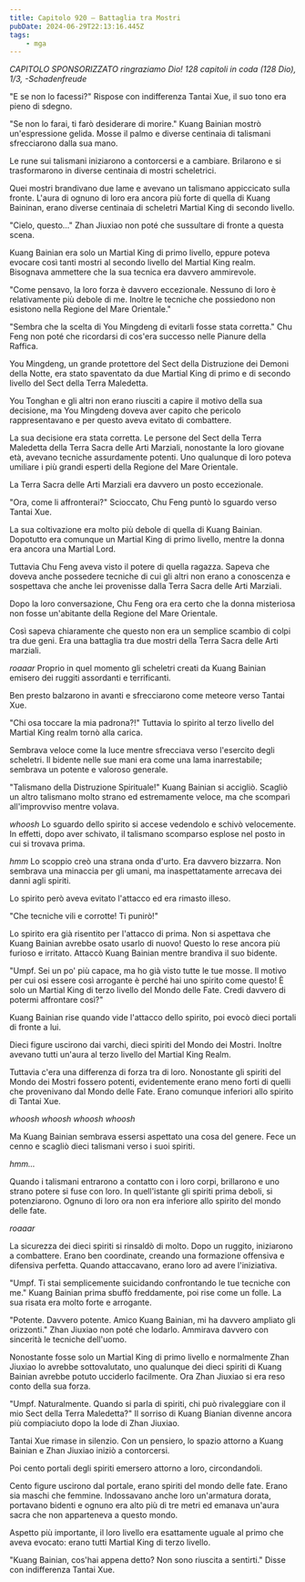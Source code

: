 ```yaml
---
title: Capitolo 920 – Battaglia tra Mostri
pubDate: 2024-06-29T22:13:16.445Z
tags:
    - mga
---
```



<em>CAPITOLO SPONSORIZZATO ringraziamo Dio!
128 capitoli in coda (128 Dio), 1/3,
-Schadenfreude</em>


"E se non lo facessi?" Rispose con indifferenza Tantai Xue, il suo tono era pieno di sdegno.


"Se non lo farai, ti farò desiderare di morire." Kuang Bainian mostrò un'espressione gelida. Mosse il palmo e diverse centinaia di talismani sfrecciarono dalla sua mano.


Le rune sui talismani iniziarono a contorcersi e a cambiare. Brilarono e si trasformarono in diverse centinaia di mostri scheletrici.


Quei mostri brandivano due lame e avevano un talismano appiccicato sulla fronte. L'aura di ognuno di loro era ancora più forte di quella di Kuang Baininan, erano diverse centinaia di scheletri Martial King di secondo livello.


"Cielo, questo..." Zhan Jiuxiao non poté che sussultare di fronte a questa scena.


Kuang Bainian era solo un Martial King di primo livello, eppure poteva evocare così tanti mostri al secondo livello del Martial King realm. Bisognava ammettere che la sua tecnica era davvero ammirevole.


"Come pensavo, la loro forza è davvero eccezionale. Nessuno di loro è relativamente più debole di me. Inoltre le tecniche che possiedono non esistono nella Regione del Mare Orientale."


"Sembra che la scelta di You Mingdeng di evitarli fosse stata corretta." Chu Feng non poté che ricordarsi di cos'era successo nelle Pianure della Raffica.


You Mingdeng, un grande protettore del Sect della Distruzione dei Demoni della Notte, era stato spaventato da due Martial King di primo e di secondo livello del Sect della Terra Maledetta.


You Tonghan e gli altri non erano riusciti a capire il motivo della sua decisione, ma You Mingdeng doveva aver capito che pericolo rappresentavano e per questo aveva evitato di combattere.


La sua decisione era stata corretta. Le persone del Sect della Terra Maledetta della Terra Sacra delle Arti Marziali, nonostante la loro giovane età, avevano tecniche assurdamente potenti. Uno qualunque di loro poteva umiliare i più grandi esperti della Regione del Mare Orientale.


La Terra Sacra delle Arti Marziali era davvero un posto eccezionale.


"Ora, come li affronterai?" Scioccato, Chu Feng puntò lo sguardo verso Tantai Xue.


La sua coltivazione era molto più debole di quella di Kuang Bainian. Dopotutto era comunque un Martial King di primo livello, mentre la donna era ancora una Martial Lord.


Tuttavia Chu Feng aveva visto il potere di quella ragazza. Sapeva che doveva anche possedere tecniche di cui gli altri non erano a conoscenza e sospettava che anche lei provenisse dalla Terra Sacra delle Arti Marziali.


Dopo la loro conversazione, Chu Feng ora era certo che la donna misteriosa non fosse un'abitante della Regione del Mare Orientale.


Così sapeva chiaramente che questo non era un semplice scambio di colpi tra due geni. Era una battaglia tra due mostri della Terra Sacra delle Arti marziali.


*roaaar* Proprio in quel momento gli scheletri creati da Kuang Bainian emisero dei ruggiti assordanti e terrificanti.


Ben presto balzarono in avanti e sfrecciarono come meteore verso Tantai Xue.


"Chi osa toccare la mia padrona?!" Tuttavia lo spirito al terzo livello del Martial King realm tornò alla carica.


Sembrava veloce come la luce mentre sfrecciava verso l'esercito degli scheletri. Il bidente nelle sue mani era come una lama inarrestabile; sembrava un potente e valoroso generale.


"Talismano della Distruzione Spirituale!" Kuang Bainian si accigliò. Scagliò un altro talismano molto strano ed estremamente veloce, ma che scomparì all'improvviso mentre volava.


*whoosh* Lo sguardo dello spirito si accese vedendolo e schivò velocemente. In effetti, dopo aver schivato, il talismano scomparso esplose nel posto in cui si trovava prima.


*hmm* Lo scoppio creò una strana onda d'urto. Era davvero bizzarra. Non sembrava una minaccia per gli umani, ma inaspettatamente arrecava dei danni agli spiriti.


Lo spirito però aveva evitato l'attacco ed era rimasto illeso.


"Che tecniche vili e corrotte! Ti punirò!"


Lo spirito era già risentito per l'attacco di prima. Non si aspettava che Kuang Bainian avrebbe osato usarlo di nuovo! Questo lo rese ancora più furioso e irritato. Attaccò Kuang Bainian mentre brandiva il suo bidente.


"Umpf. Sei un po' più capace, ma ho già visto tutte le tue mosse. Il motivo per cui osi essere così arrogante è perché hai uno spirito come questo! È solo un Martial King di terzo livello del Mondo delle Fate. Credi davvero di potermi affrontare così?"


Kuang Bainian rise quando vide l'attacco dello spirito, poi evocò dieci portali di fronte a lui.


Dieci figure uscirono dai varchi, dieci spiriti del Mondo dei Mostri. Inoltre avevano tutti un'aura al terzo livello del Martial King Realm.


Tuttavia c'era una differenza di forza tra di loro. Nonostante gli spiriti del Mondo dei Mostri fossero potenti, evidentemente erano meno forti di quelli che provenivano dal Mondo delle Fate. Erano comunque inferiori allo spirito di Tantai Xue.


*whoosh whoosh whoosh whoosh*


Ma Kuang Bainian sembrava essersi aspettato una cosa del genere. Fece un cenno e scagliò dieci talismani verso i suoi spiriti.


*hmm...*


Quando i talismani entrarono a contatto con i loro corpi, brillarono e uno strano potere si fuse con loro. In quell'istante gli spiriti prima deboli, si potenziarono. Ognuno di loro ora non era inferiore allo spirito del mondo delle fate.


*roaaar*


La sicurezza dei dieci spiriti si rinsaldò di molto. Dopo un ruggito, iniziarono a combattere. Erano ben coordinate, creando una formazione offensiva e difensiva perfetta. Quando attaccavano, erano loro ad avere l'iniziativa.


"Umpf. Ti stai semplicemente suicidando confrontando le tue tecniche con me." Kuang Bainian prima sbuffò freddamente, poi rise come un folle. La sua risata era molto forte e arrogante.


"Potente. Davvero potente. Amico Kuang Bainian, mi ha davvero ampliato gli orizzonti." Zhan Jiuxiao non poté che lodarlo. Ammirava davvero con sincerità le tecniche dell'uomo.


Nonostante fosse solo un Martial King di primo livello e normalmente Zhan Jiuxiao lo avrebbe sottovalutato, uno qualunque dei dieci spiriti di Kuang Bainian avrebbe potuto ucciderlo facilmente. Ora Zhan Jiuxiao si era reso conto della sua forza.


"Umpf. Naturalmente. Quando si parla di spiriti, chi può rivaleggiare con il mio Sect della Terra Maledetta?" Il sorriso di Kuang Bianian divenne ancora più compiaciuto dopo la lode di Zhan Jiuxiao.


Tantai Xue rimase in silenzio. Con un pensiero, lo spazio attorno a Kuang Bainian e Zhan Jiuxiao iniziò a contorcersi.


Poi cento portali degli spiriti emersero attorno a loro, circondandoli.


Cento figure uscirono dal portale, erano spiriti del mondo delle fate. Erano sia maschi che femmine. Indossavano anche loro un'armatura dorata, portavano bidenti e ognuno era alto più di tre metri ed emanava un'aura sacra che non apparteneva a questo mondo.


Aspetto più importante, il loro livello era esattamente uguale al primo che aveva evocato: erano tutti Martial King di terzo livello.


"Kuang Bainian, cos'hai appena detto? Non sono riuscita a sentirti." Disse con indifferenza Tantai Xue.
                                


                                



